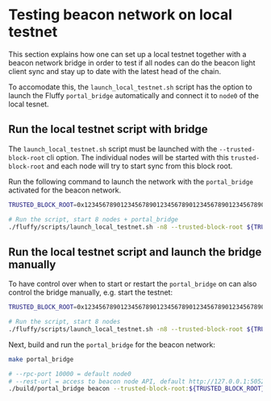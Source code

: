 # Testing beacon network on local testnet

This section explains how one can set up a local testnet together with a beacon
network bridge in order to test if all nodes can do the beacon light client sync
and stay up to date with the latest head of the chain.

To accomodate this, the `launch_local_testnet.sh` script has the option to
launch the Fluffy `portal_bridge` automatically and connect it to `node0`
of the local tesnet.

## Run the local testnet script with bridge

The `launch_local_testnet.sh` script must be launched with the
`--trusted-block-root` cli option.
The individual nodes will be started with this `trusted-block-root` and each
node will try to start sync from this block root.

Run the following command to launch the network with the `portal_bridge`
activated for the beacon network.

```bash
TRUSTED_BLOCK_ROOT=0x1234567890123456789012345678901234567890123456789012345678901234 # Replace with trusted block root.

# Run the script, start 8 nodes + portal_bridge
./fluffy/scripts/launch_local_testnet.sh -n8 --trusted-block-root ${TRUSTED_BLOCK_ROOT} --portal-bridge
```

## Run the local testnet script and launch the bridge manually

To have control over when to start or restart the `portal_bridge` on can
also control the bridge manually, e.g. start the testnet:

```bash
TRUSTED_BLOCK_ROOT=0x1234567890123456789012345678901234567890123456789012345678901234 # Replace with trusted block root.

# Run the script, start 8 nodes
./fluffy/scripts/launch_local_testnet.sh -n8 --trusted-block-root ${TRUSTED_BLOCK_ROOT}
```

Next, build and run the `portal_bridge` for the beacon network:

```bash
make portal_bridge

# --rpc-port 10000 = default node0
# --rest-url = access to beacon node API, default http://127.0.0.1:5052
./build/portal_bridge beacon --trusted-block-root:${TRUSTED_BLOCK_ROOT} --rest-url:http://127.0.0.1:5052 --backfill-amount:128 --rpc-port:10000
```
